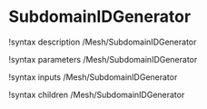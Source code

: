 # SubdomainIDGenerator

!syntax description /Mesh/SubdomainIDGenerator

!syntax parameters /Mesh/SubdomainIDGenerator

!syntax inputs /Mesh/SubdomainIDGenerator

!syntax children /Mesh/SubdomainIDGenerator
